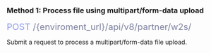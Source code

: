 <h3 className="h3-title">Method 1: Process file using multipart/form-data upload</h3>

<span style="color: #8B99EE;font-size: 20px">POST</span><span style="color: #7D819E;font-size: 20px"> /{enviroment_url}/api/v8/partner/w2s/</span>

<p className="p-text">Submit a request to process a multipart/form-data file upload.</p>